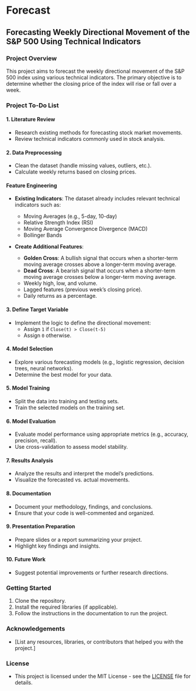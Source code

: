 # Forecast

## Forecasting Weekly Directional Movement of the S&P 500 Using Technical Indicators

### Project Overview
This project aims to forecast the weekly directional movement of the S&P 500 index using various technical indicators. The primary objective is to determine whether the closing price of the index will rise or fall over a week.

### Project To-Do List

#### 1. Literature Review
- Research existing methods for forecasting stock market movements.
- Review technical indicators commonly used in stock analysis.

#### 2. Data Preprocessing
- Clean the dataset (handle missing values, outliers, etc.).
- Calculate weekly returns based on closing prices.

#### Feature Engineering
- **Existing Indicators**: The dataset already includes relevant technical indicators such as:
  - Moving Averages (e.g., 5-day, 10-day)
  - Relative Strength Index (RSI)
  - Moving Average Convergence Divergence (MACD)
  - Bollinger Bands
  
- **Create Additional Features**:
  - **Golden Cross**: A bullish signal that occurs when a shorter-term moving average crosses above a longer-term moving average.
  - **Dead Cross**: A bearish signal that occurs when a shorter-term moving average crosses below a longer-term moving average.
  - Weekly high, low, and volume.
  - Lagged features (previous week’s closing price).
  - Daily returns as a percentage.

#### 3. Define Target Variable
- Implement the logic to define the directional movement:
  - Assign `1` if `Close(t) > Close(t-5)`
  - Assign `0` otherwise.

#### 4. Model Selection
- Explore various forecasting models (e.g., logistic regression, decision trees, neural networks).
- Determine the best model for your data.

#### 5. Model Training
- Split the data into training and testing sets.
- Train the selected models on the training set.

#### 6. Model Evaluation
- Evaluate model performance using appropriate metrics (e.g., accuracy, precision, recall).
- Use cross-validation to assess model stability.

#### 7. Results Analysis
- Analyze the results and interpret the model’s predictions.
- Visualize the forecasted vs. actual movements.

#### 8. Documentation
- Document your methodology, findings, and conclusions.
- Ensure that your code is well-commented and organized.

#### 9. Presentation Preparation
- Prepare slides or a report summarizing your project.
- Highlight key findings and insights.

#### 10. Future Work
- Suggest potential improvements or further research directions.

### Getting Started
1. Clone the repository.
2. Install the required libraries (if applicable).
3. Follow the instructions in the documentation to run the project.

### Acknowledgements
- [List any resources, libraries, or contributors that helped you with the project.]

### License
- This project is licensed under the MIT License - see the [LICENSE](LICENSE) file for details.

